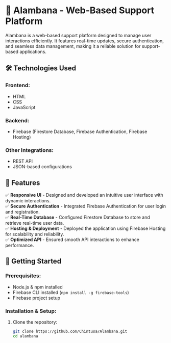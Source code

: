 # 📌 Alambana - Web-Based Support Platform

Alambana is a web-based support platform designed to manage user interactions efficiently. It features real-time updates, secure authentication, and seamless data management, making it a reliable solution for support-based applications.

## 🛠️ Technologies Used

### Frontend:
- HTML
- CSS
- JavaScript

### Backend:
- Firebase (Firestore Database, Firebase Authentication, Firebase Hosting)

### Other Integrations:
- REST API
- JSON-based configurations

## 🔹 Features
✅ **Responsive UI** - Designed and developed an intuitive user interface with dynamic interactions.  
✅ **Secure Authentication** - Integrated Firebase Authentication for user login and registration.  
✅ **Real-Time Database** - Configured Firestore Database to store and retrieve real-time user data.  
✅ **Hosting & Deployment** - Deployed the application using Firebase Hosting for scalability and reliability.  
✅ **Optimized API** - Ensured smooth API interactions to enhance performance.  

## 🚀 Getting Started

### Prerequisites:
- Node.js & npm installed
- Firebase CLI installed (`npm install -g firebase-tools`)
- Firebase project setup

### Installation & Setup:

1. Clone the repository:
   ```sh
   git clone https://github.com/Chintusa/Alambana.git
   cd alambana
